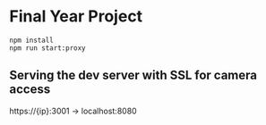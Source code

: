 # Final Year Project

``` 
npm install
npm run start:proxy
```

## Serving the dev server with SSL for camera access

https://{ip}:3001 -> localhost:8080
